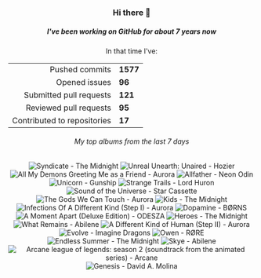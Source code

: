 <div align="center">
  <h3>Hi there 👋</h3>
  <h5>I've been working on GitHub for about 7 years now</h5>
  <p>In that time I've:</p>
  <table>
    <tr>
      <td align="right">Pushed commits</td>
      <td><strong>1577</strong></td>
    </tr>
    <tr>
      <td align="right">Opened issues</td>
      <td><strong>96</strong></td>
    </tr>
    <tr>
      <td align="right">Submitted pull requests</td>
      <td><strong>121</strong></td>
    </tr>
    <tr>
      <td align="right">Reviewed pull requests</td>
      <td><strong>95</strong></td>
    </tr>
    <tr>
      <td align="right">Contributed to repositories</td>
      <td><strong>17</strong></td>
    </tr>
  </table>

</div>
<!-- [![GitHub Streak](https://streak-stats.demolab.com?user=darynwhite&theme=dark&hide_border=true&date_format=%5BY.%5Dn.j&background=45%2C192ED0%2C000000)](https://git.io/streak-stats) -->

<div align="center">
  <h6>My top albums from the last 7 days</h6>
</div>


<!-- lastfm -->
<p align="center"><img src="https://lastfm.freetls.fastly.net/i/u/64s/c7e16a3e89f26dead6fe558d3cca05db.jpg" title="Syndicate - The Midnight"> <img src="https://lastfm.freetls.fastly.net/i/u/64s/ef74654fa53d8824e86ae07207876604.jpg" title="Unreal Unearth: Unaired - Hozier"> <img src="https://lastfm.freetls.fastly.net/i/u/64s/37fd0fc15ff5e506a1cade4bb9a963dd.png" title="All My Demons Greeting Me as a Friend - Aurora"> <img src="https://lastfm.freetls.fastly.net/i/u/64s/fdcd8a3afa4a5584cc585c5ee6d06873.jpg" title="Allfather - Neon Odin"> <img src="https://lastfm.freetls.fastly.net/i/u/64s/d8c69121d829c66b65e6003a5d4415f8.jpg" title="Unicorn - Gunship"> <img src="https://lastfm.freetls.fastly.net/i/u/64s/a6ee015fe1bc4d86cdb9b7c76778e7a6.jpg" title="Strange Trails - Lord Huron"> <img src="https://lastfm.freetls.fastly.net/i/u/64s/b37c7cc2f9e724f39649dd077f660341.jpg" title="Sound of the Universe - Star Cassette"> <img src="https://lastfm.freetls.fastly.net/i/u/64s/bab022a4cc4a16f5bab01c6c95e6be8d.jpg" title="The Gods We Can Touch - Aurora"> <img src="https://lastfm.freetls.fastly.net/i/u/64s/271fe787620fe27994ff66616d529e1f.jpg" title="Kids - The Midnight"> <img src="https://lastfm.freetls.fastly.net/i/u/64s/138ef7f85ff467332c7c91411b6f6fcb.jpg" title="Infections Of A Different Kind (Step I) - Aurora"> <img src="https://lastfm.freetls.fastly.net/i/u/64s/700416badcde194ec1319d86b4d22b0a.jpg" title="Dopamine - BØRNS"> <img src="https://lastfm.freetls.fastly.net/i/u/64s/3a732f7dd6ddc9f50e84c97875b6192c.jpg" title="A Moment Apart (Deluxe Edition) - ODESZA"> <img src="https://lastfm.freetls.fastly.net/i/u/64s/5526cfe62a8b32bc1cbcde8460e82784.jpg" title="Heroes - The Midnight"> <img src="https://lastfm.freetls.fastly.net/i/u/64s/b4972f03656762528c4e9e0b1e27198c.jpg" title="What Remains - Abilene"> <img src="https://lastfm.freetls.fastly.net/i/u/64s/985a9305c6d55203a6894678d5caf846.jpg" title="A Different Kind of Human (Step II) - Aurora"> <img src="https://lastfm.freetls.fastly.net/i/u/64s/8c77e9f509c4dd3bca8d3ac6b5344ce5.png" title="Evolve - Imagine Dragons"> <img src="https://lastfm.freetls.fastly.net/i/u/64s/52a7cfefbb075f71860ad604a282d1de.jpg" title="Owen - RØRE"> <img src="https://lastfm.freetls.fastly.net/i/u/64s/7c804b2219fb1978fd44013c9bfa5e24.jpg" title="Endless Summer - The Midnight"> <img src="https://lastfm.freetls.fastly.net/i/u/64s/b32f0d69a9f0ee06d441a02daff65569.jpg" title="Skye - Abilene"> <img src="https://lastfm.freetls.fastly.net/i/u/64s/e7afa92b8a8e4ecc3e5e7b1a0ec18e6b.png" title="Arcane league of legends: season 2 (soundtrack from the animated series) - Arcane"> <img src="https://lastfm.freetls.fastly.net/i/u/64s/c0c12ac9f2afc4ac0a8924b9ac1a6c72.jpg" title="Genesis - David A. Molina"> </p>
